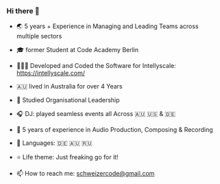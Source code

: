 ### Hi there 👋


- 🌏  5 years + Experience in Managing and Leading Teams across multiple sectors

- 🎓 former Student at Code Academy Berlin 

- 👨🏼‍💻 Developed and Coded the Software for Intellyscale: https://intellyscale.com/

- 🇦🇺 lived in Australia for over 4 Years

- 💬 Studied Organisational Leadership

- 🎧 DJ: played seamless events all Across 🇦🇺 🇺🇸 & 🇩🇪

- 🎹  5 years of experience in Audio Production, Composing & Recording

- 🧳 Languages: 🇩🇪 🇦🇺 🇷🇺 

- ⭐️ Life theme: Just freaking go for it!

- 📫 How to reach me: schweizercode@gmail.com

